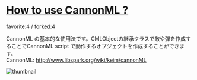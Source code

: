 # [How to use CannonML ?](http://fl.corge.net/c/khgM)

favorite:4 / forked:4

CannonML の基本的な使用法です。CMLObjectの継承クラスで敵や弾を作成することでCannonML script で動作するオブジェクトを作成することができます。  
CannonML: http://www.libspark.org/wiki/keim/cannonML  


![thumbnail](./thumbnail.jpg)
